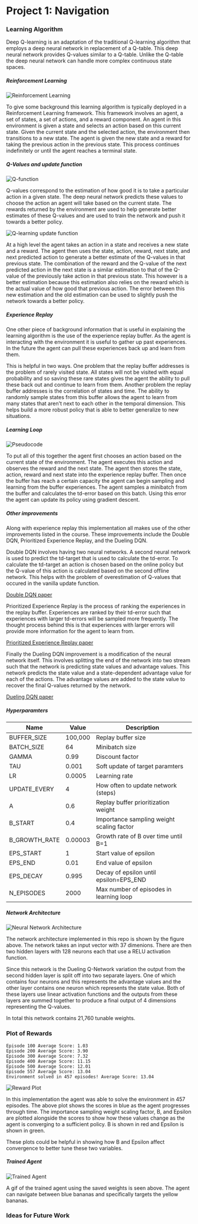 
# Project 1: Navigation

### Learning Algorithm
Deep Q-learning is an adaptation of the traditional Q-learning algorithm that employs a deep neural network in replacement of a Q-table. This deep neural network provides Q-values similar to a Q-table. Unlike the Q-table the deep neural network can handle more complex continuous state spaces. 
##### Reinforcement Learning

![Reinforcement Learning](/images/reinforcement_learning.png?raw=true "Reinforcement Learning")

To give some background this learning algorithm is typically deployed in a Reinforcement Learning framework. This framework involves an agent, a set of states, a set of actions, and a reward component. An agent in this environment is given a state and selects an action based on this current state. Given the current state and the selected action, the environment then transitions to a new state. The agent is given the new state and a reward for taking the previous action in the previous state. This process continues indefinitely or until the agent reaches a terminal state. 
##### Q-Values and update function

![Q-function](/images/q_function.png?raw=true "Q-function")

Q-values correspond to the estimation of how good it is to take a particular action in a given state. The deep neural network predicts these values to choose the action an agent will take based on the current state. The rewards returned by the environment are used to help generate better estimates of these Q-values and are used to train the network and push it towards a better policy. 

![Q-learning update function](/images/q_update.png?raw=true "Q-learning update function")

At a high level the agent takes an action in a state and receives a new state and a reward. The agent then uses the state, action, reward, next state, and next predicted action to generate a better estimate of the Q-values in that previous state. The combination of the reward and the Q-value of the next predicted action in the next state is a similar estimation to that of the Q-value of the previously take action in that previous state. This however is a better estimation because this estimation also relies on the reward which is the actual value of how good that previous action. The error between this new estimation and the old estimation can be used to slightly push the network towards a better policy. 
##### Experience Replay

One other piece of background information that is useful in explaining the learning algorithm is the use of the experience replay buffer. As the agent is interacting with the environment it is useful to gather up past experiences. In the future the agent can pull these experiences back up and learn from them.

This is helpful in two ways. One problem that the replay buffer addresses is the problem of rarely visited state. All states will not be visited with equal probability and so saving these rare states gives the agent the ability to pull these back out and continue to learn from them. Another problem the replay buffer addresses is the correlation of states and time. The ability to randomly sample states from this buffer allows the agent to learn from many states that aren't next to each other in the temporal dimension. This helps build a more robust policy that is able to better generalize to new situations. 

##### Learning Loop

![Pseudocode](/images/pseudocode.png?raw=true "Pseudocode")

To put all of this together the agent first chooses an action based on the current state of the environment. The agent executes this action and observes the reward and the next state. The agent then stores the state, action, reward and next state into the experience replay buffer. Then once the buffer has reach a certain capacity the agent can begin sampling and learning from the buffer experiences. The agent samples a minibatch from the buffer and calculates the td-error based on this batch. Using this error the agent can update its policy using gradient descent. 

##### Other improvements

Along with experience replay this implementation all makes use of the other improvements listed in the course. These improvements include the Double DQN, Prioritized Experience Replay, and the Dueling DQN.

Double DQN involves having two neural networks. A second neural network is used to predict the td-target that is used to calculate the td-error. To calculate the td-target an action is chosen based on the online policy but the Q-value of this action is calculated based on the second offline network. This helps with the problem of overestimation of Q-values that occured in the vanilla update function. 

[Double DQN paper](https://arxiv.org/abs/1509.06461)

Prioritized Experience Replay is the process of ranking the experiences in the replay buffer. Experiences are ranked by their td-error such that experiences with larger td-errors will be sampled more frequently. The thought process behind this is that experiences with larger errors will provide more information for the agent to learn from.

[Prioritized Experience Replay paper](https://arxiv.org/abs/1511.05952)

Finally the Dueling DQN improvement is a modification of the neural network itself. This involves splitting the end of the network into two stream such that the network is predicting state values and advantage values. This network predicts the state value and a state-dependent advantage value for each of the actions. The advantage values are added to the state value to recover the final Q-values returned by the network. 

[Dueling DQN paper](https://arxiv.org/abs/1511.06581)


##### Hyperparamters
| Name          | Value   | Description                               |
|---------------|---------|-------------------------------------------|
| BUFFER_SIZE   | 100,000 | Replay buffer size                        |
| BATCH_SIZE    | 64      | Minibatch size                            |
| GAMMA         | 0.99    | Discount factor                           |
| TAU           | 0.001   | Soft update of target paramters           |
| LR            | 0.0005  | Learning rate                             |
| UPDATE_EVERY  | 4       | How often to update network (steps)       |
| A             | 0.6     | Replay buffer prioritization weight       |
| B_START       | 0.4     | Importance sampling weight scaling factor |
| B_GROWTH_RATE | 0.00003 | Growth rate of B over time until B=1      |
| EPS_START     | 1       | Start value of epsilon                    |
| EPS_END       | 0.01    | End value of epsilon                      |
| EPS_DECAY     | 0.995   | Decay of epsilon until epsilon=EPS_END    |
| N_EPISODES    | 2000    | Max number of episodes in learning loop   |
##### Network Architecture

![Neural Network Architecture](/images/model_architecture.png?raw=true "Neural Network Architecture")

The network architecture implemented in this repo is shown by the figure above. The network takes an input vector with 37 dimenions. There are then two hidden layers with 128 neurons each that use a RELU activation function. 

Since this network is the Dueling Q-Network variation the output from the second hidden layer is split off into two separate layers. One of which contains four neurons and this represents the advantage values and the other layer contains one neuron which represents the state value. Both of these layers use linear activation functions and the outputs from these layers are summed together to produce a final output of 4 dimensions representing the Q-values. 

In total this network contains 21,760 tunable weights. 

### Plot of Rewards

```
Episode 100	Average Score: 1.03
Episode 200	Average Score: 3.90
Episode 300	Average Score: 7.32
Episode 400	Average Score: 11.15
Episode 500	Average Score: 12.01
Episode 557	Average Score: 13.04
Environment solved in 457 episodes!	Average Score: 13.04
```

![Reward Plot](/images/plot.png?raw=true "Reward Plot")

In this implementation the agent was able to solve the environment in 457 episodes. The above plot shows the scores in blue as the agent progresses through time. The importance sampling weight scaling factor, B, and Epsilon are plotted alongside the scores to show how these values change as the agent is converging to a sufficient policy. B is shown in red and Epsilon is shown in green. 

These plots could be helpful in showing how B and Epsilon affect convergence to better tune these two variables. 

##### Trained Agent

![Trained Agent](/images/trained_agent.gif?raw=true "Trained Agent")

A gif of the trained agent using the saved weights is seen above. The agent can navigate between blue bananas and specifically targets the yellow bananas. 

### Ideas for Future Work

